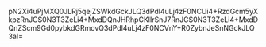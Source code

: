 pN2Xi4uPjMXQ0JLRj5qejZSWkdGckJLQ3dPdl4uLj4zF0NCUi4+RzdGcm5yXkpzRnJCS0N3T3ZeLi4+MxdDQnJHRhpCKlIrSnJ7RnJCS0N3T3ZeLi4+MxdDQnZScm9Gd0pybkdGRmovQ3dPdl4uLj4zF0NCVnY+R0ZybnJeSnNGckJLQ3aI=